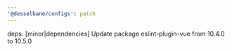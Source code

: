 ```yaml
---
'@desselbane/configs': patch
---
```


deps: [minor|dependencies] Update package eslint-plugin-vue from 10.4.0 to 10.5.0
